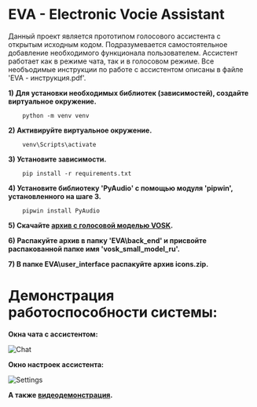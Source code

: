 EVA - Electronic Vocie Assistant
================================
Данный проект является прототипом голосового ассистента с открытым исходным кодом. Подразумевается самостоятельное добавление необходимого функционала пользователем. Ассистент работает как в режиме чата, так и в голосовом режиме.
Все необъодимые инструкции по работе с ассистентом описаны в файле 'EVA - инструкция.pdf'.  

**1) Для установки необходимых библиотек (зависимостей), создайте виртуальное окружение.**
        
        python -m venv venv
**2) Активируйте виртуальное окружение.**

        venv\Scripts\activate
**3) Установите зависимости.**
        
        pip install -r requirements.txt
**4) Установите библиотеку 'PyAudio' с помощью модуля 'pipwin', установленного на шаге 3.**
        
        pipwin install PyAudio
**5) Скачайте [архив с голосовой моделью VOSK](https://alphacephei.com/vosk/models/vosk-model-small-ru-0.22.zip).**
        
**6) Распакуйте архив в папку 'EVA\back_end' и присвойте распакованной папке имя 'vosk_small_model_ru'.**

**7) В папке EVA\user_interface распакуйте архив icons.zip.**

Демонстрация работоспособности системы: 
=======================================        
**Окна чата с ассистентом:**

![Chat](https://user-images.githubusercontent.com/78261302/176164380-f3a2d487-c74c-4ef4-bfc3-d7015e50c522.png)

**Окно настроек ассистента:**

![Settings](https://user-images.githubusercontent.com/78261302/176164386-ec65c9df-4b6f-4dd6-befc-89456d153715.png)

**А также [видеодемонстрация](https://youtu.be/fySAufW8Gqk).**

